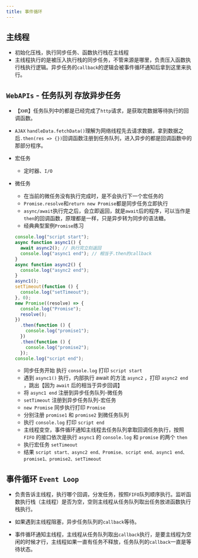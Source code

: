 ```yaml
---
title: 事件循环
---
```


## 主线程

- 初始化压栈，执行同步任务、函数执行栈在主线程
- 主线程执行的是被压入执行栈的同步任务，不管来源是哪里，负责压入函数执行栈执行逻辑。异步任务的`callback`的逻辑会被事件循环通知后拿到这里来执行。

## `WebAPIs` - 任务队列 存放异步任务

- 【`XHR`】任务队列中的都是已经完成了`http`请求，是获取完数据等待执行的回调函数。

- `AJAX` `handleData.fetchData()`理解为网络线程先去请求数据，拿到数据之后`.then(res => {})`回调函数注册到任务队列，进入异步的都是回调函数中的那部分程序。

- 宏任务

  - 定时器、`I/O`

- 微任务

  - 在当前的微任务没有执行完成时，是不会执行下一个宏任务的
  - `Promise.resolve`和`return new Promise`都是同步任务立即执行
  - `async/await`执行完之后，会立即返回，就是`await`后的程序，可以当作是`then`的回调函数，原理都是一样，只是异步转为同步的语法糖。
  - 经典典型案例`Promise`练习

  ```js
  console.log("script start");
  async function async1() {
    await async2(); // 执行完立刻返回
    console.log("async1 end"); // 相当于.then的callback
  }
  async function async2() {
    console.log("async2 end");
  }
  async1();
  setTimeout(function () {
    console.log("setTimeout");
  }, 0);
  new Promise((resolve) => {
    console.log("Promise");
    resolve();
  })
    .then(function () {
      console.log("promise1");
    })
    .then(function () {
      console.log("promise2");
    });
  console.log("script end");
  ```

  - 同步任务开始 执行 `console.log` 打印 `script start`
  - 遇到 `async1()` 执行，内部执行 await 的方法 `async2` ，打印 `async2 end` ，跳出【因为 `await` 后的相当于异步回调】
  - 将 `async1 end` 注册到异步任务队列-微任务
  - `setTimeout` 注册到异步任务队列-宏任务
  - `new Promise` 同步执行打印 `Promise`
  - 分别注册 `promise1` 和 `promise2` 到微任务队列
  - 执行 `console.log` 打印 `script end`
  - 主线程变空，事件循环通知主线程去任务队列拿取回调任务执行，按照 `FIFO` 的接口依次是执行 `async1` 的 `console.log` 和 `promise` 的两个 `then`
  - 执行宏任务 `setTimeout`
  - 结果 `script start、async2 end、Promise、script end、async1 end、promise1、promise2、setTimeout`

## 事件循环 `Event Loop`

- 负责告诉主线程，执行哪个回调，分发任务，按照`FIFO`队列顺序执行。监听函数执行栈（主线程）是否为空，空则主线程从任务队列取出任务放进函数执行栈执行。

- 如果遇到主线程阻塞，异步任务队列的`callback`等待。

- 事件循环通知主线程，主线程从任务队列取出`callback`执行，是要主线程为空闲的时候才行，主线程如果一直有任务不释放，任务队列的`callback`一直是等待状态。
